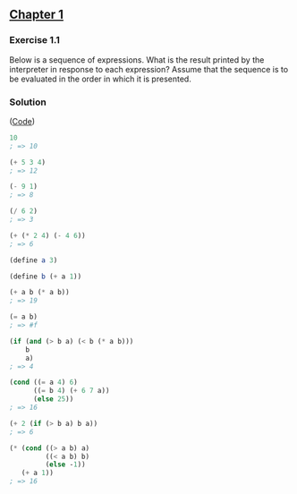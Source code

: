 ## [Chapter 1](../index.md#1-Building-Abstractions-with-Procedures)

### Exercise 1.1

Below is a sequence of expressions. What is the result printed by the interpreter in response to each expression? Assume that the sequence is to be evaluated in the order in which it is presented.

### Solution

([Code](../../src/Chapter%201/Exercise%201.1.scm))

```scheme
10
; => 10

(+ 5 3 4)
; => 12

(- 9 1)
; => 8

(/ 6 2)
; => 3

(+ (* 2 4) (- 4 6))
; => 6

(define a 3)

(define b (+ a 1))

(+ a b (* a b))
; => 19

(= a b)
; => #f

(if (and (> b a) (< b (* a b)))
    b
    a)
; => 4

(cond ((= a 4) 6)
      ((= b 4) (+ 6 7 a))
      (else 25))
; => 16

(+ 2 (if (> b a) b a))
; => 6

(* (cond ((> a b) a)
         ((< a b) b)
         (else -1))
   (+ a 1))
; => 16
```

